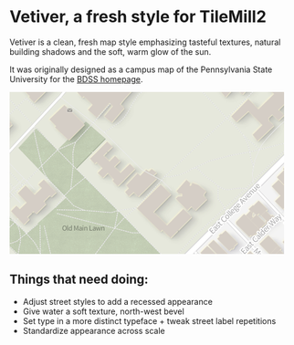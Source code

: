 # Vetiver, a fresh style for TileMill2

Vetiver is a clean, fresh map style emphasizing tasteful textures, natural building shadows and the soft, warm glow of the sun. 

It was originally designed as a campus map of the Pennsylvania State University for the [BDSS homepage](http://www.bdss.psu.edu).

![image](vetiver_preview.png)

## Things that need doing:

* Adjust street styles to add a recessed appearance
* Give water a soft texture, north-west bevel
* Set type in a more distinct typeface + tweak street label repetitions
* Standardize appearance across scale
